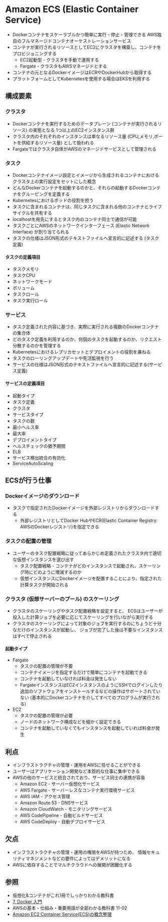 # Amazon ECS (Elastic Container Service)
- Dockerコンテナをスケーラブルかつ簡単に実行・停止・管理できる
  AWS独自のフルマネージドコンテナオーケストレーションサービス
- コンテナが実行されるリソースとしてEC2にクラスタを構築し、コンテナをプロビジョニングする
  - EC2起動型 - クラスタを手動で運用する
  - Fargate - クラスタもAWSマネージドとする
- コンテナの元となるDockerイメージはECRやDockerHubから取得する
- プラットフォームとしてKubernetesを使用する場合はEKSを利用する

## 構成要素
### クラスタ
- Dockerコンテナを実行するためのデータプレーン (コンテナが実行されるリソース) の実態となる
  1つ以上のEC2インスタンス群
- クラスタ内のそれぞれのインスタンスは単なるリソース量 (CPU,メモリ,ポートを供給するリソース量) として扱われる
- Fargateではクラスタ自体がAWSのマネージドサービスとして管理される

### タスク
- Dockerコンテナイメージ設定とイメージから生成されるコンテナにおけるクラスタ上の実行設定をセットにした概念
- どんなDockerコンテナを起動するのかと、それらの起動するDockerコンテナをグルーピングを定義する
- Kubernetesにおけるポッドの役割を担う
- タスクに含まれるコンテナは、同じタスクに含まれる他のコンテナとライフサイクルを共有する
- localhostを宛先にするとタスク内のコンテナ同士で通信が可能
- タスクごとにAWSのネットワークインターフェース (Elastic Network Interface) が割り当てられる
- タスクの仕様はJSON形式のテキストファイルへ宣言的に記述する (タスク定義)

#### タスクの定義項目
- タスクメモリ
- タスクCPU
- ネットワークモード
- ボリューム
- タスクロール
- タスク実行ロール

### サービス
- タスク定義された内容に基づき、実際に実行される複数のDockerコンテナの集合体
- どのタスク定義を利用するのか、何個のタスクを起動するのか、リクエスト分散するのかを管理する
- Kubernetesにおけるレプリカセットとデプロイメントの役割を兼ねる
- タスクのローリングアップデートや死活監視を行う
- サービスの仕様はJSON形式のテキストファイルへ宣言的に記述する(サービス定義)

#### サービスの定義項目
- 起動タイプ
- タスク定義
- クラスタ
- サービスタイプ
- タスクの数
- 最小ヘルス率
- 最大率
- デプロイメントタイプ
- ヘルスチェックの猶予期間
- ELB
- サービス検出統合の有効化
- ServiceAutoScaling

## ECSが行う仕事
### Dockerイメージのダウンロード
- タスクで指定されたDockerイメージを外部レジストリからダウンロードする
  - 外部レジストリとしてDocker HubやECR(Elastic Container Registry: AWSのDockerレジストリ)を指定できる

### タスクの配置の管理
- ユーザーのタスク配置戦略に従ってあらかじめ定義されたクラスタ内で適切な仮想インスタンスを選び出す
  - タスク配置戦略 - コンテナがどのインスタンスで起動され、スケーリング時にどのように増減するのか
  - 仮想インスタンスにDockerイメージを配置することにより、指定された計算タスクが開始される

### クラスタ (仮想サーバーのプール) のスケーリング
- クラスタのスケーリングやタスク配置戦略を設定すると、
  ECSはユーザーが投入した計算ジョブを必要に応じてスケーリングを行いながら実行する
- クラスタのスケーリングによって対象のジョブを実行するのにちょうど十分なだけのインスタンスが起動し、
  ジョブが完了した後は不要なインスタンスはすべて停止される

#### 起動タイプ
- Fargate
  - タスクの配置の管理が不要
  - コンテナイメージを指定するだけで簡単にコンテナを起動できる
  - コンテナを起動していなければ料金は発生しない
  - FargateインスタンスはEC2インスタンスのようにSSHでログインしたり
    追加のソフトウェアをインストールするなどの操作はサポートされていない
    (基本的にDockerコンテナを介してすべてのプログラムが実行される)
- EC2
  - タスクの配置の管理が必要
  - ノードのネットワーク構成などを細かく設定できる
  - コンテナを起動していなくてもインスタンスを起動していれば料金が発生

## 利点
- インフラストラクチャの管理・運用をAWSに任せることができる
- ユーザーはアプリケーション開発など本質的な仕事に集中できる
- AWSの他のサービスと統合されており、サービス同士の連携が容易
  - Amazon EC2 - サーバー仮想化サービス
  - AWS Fargate - サーバーレスなコンテナ実行環境サービス
  - AWS IAM - アクセス管理
  - Amazon Route 53 - DNSサービス
  - Amazon CloudWatch - モニタリングサービス
  - AWS CodePipeline - 自動ビルドサービス
  - AWS CodeDeploy - 自動デプロイサービス

## 欠点
- インフラストラクチャの管理・運用の権限をAWSが持つため、
  情報セキュリティマネジメントなどの要件によってはデメリットになる
- AWSに依存することでマルチクラウドへの展開が困難化する

## 参照
- 仮想化&コンテナがこれ1冊でしっかりわかる教科書
- [7. Docker 入門](https://tomomano.github.io/learn-aws-by-coding/#sec_docker_introduction)
- AWSの基本・仕組み・重要用語が全部わかる教科書 11-02
- [Amazon EC2 Container Service(ECS)の概念整理](https://qiita.com/NewGyu/items/9597ed2eda763bd504d7)

